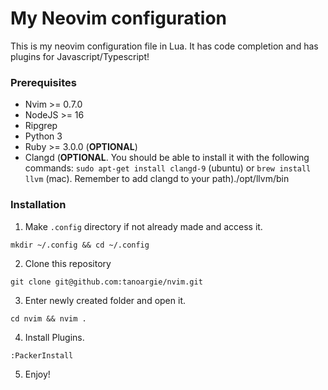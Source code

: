 # My Neovim configuration

This is my neovim configuration file in Lua. It has code completion and has plugins for Javascript/Typescript!

### Prerequisites

- Nvim >= 0.7.0
- NodeJS >= 16
- Ripgrep
- Python 3
- Ruby >= 3.0.0 (**OPTIONAL**)
- Clangd (**OPTIONAL**. You should be able to install it with the following commands: `sudo apt-get install clangd-9` (ubuntu) or `brew install llvm` (mac). Remember to add clangd to your path)./opt/llvm/bin

### Installation

1. Make `.config` directory if not already made and access it.

```
mkdir ~/.config && cd ~/.config
```

2. Clone this repository

```
git clone git@github.com:tanoargie/nvim.git
```

3. Enter newly created folder and open it.

```
cd nvim && nvim .
```

4. Install Plugins.

```
:PackerInstall
```

5. Enjoy!
